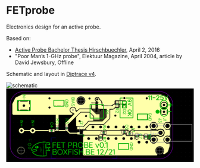 # FETprobe

Electronics design for an active probe.

Based on:

* [Active Probe Bachelor Thesis Hirschbuechler](https://content.instructables.com/ORIG/FQZ/1QZP/IPJTFO82/FQZ1QZPIPJTFO82.pdf), April 2, 2016
* "Poor Man’s 1-GHz probe", Elektuur Magazine, April 2004, article by David Jewsbury, Offline

Schematic and layout in [Diptrace v4](https://wwww.diptrace.com).

![schematic](diptrace/v0.1/v0.1_schematic2.png)
![front](diptrace/v0.1/v0.1_front.png)